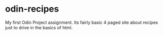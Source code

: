 # odin-recipes
My first Odin Project assignment. Its fairly basic 4 paged site about recipes just to drive in the basics of html.
